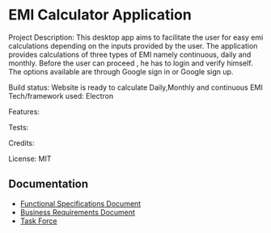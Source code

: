 
# EMI Calculator Application

Project Description: This desktop app aims to facilitate the user for easy emi calculations depending on the inputs provided by the user. The application provides calculations of three types of EMI namely continuous, daily and monthly. Before the user can proceed , he has to login and verify himself. The options available are through Google sign in or Google sign up.

Build status: Website is ready to calculate Daily,Monthly and continuous EMI
Tech/framework used: Electron

Features:

Tests:

Credits:

License: MIT

## Documentation

 - [Functional Specifications Document ](https://docs.google.com/document/d/1vB6-_Fxy4EOn7-zEXWXk4fQiPaIs4IzN/edit?usp=sharing&ouid=105951654110639549830&rtpof=true&sd=true)
 - [Business Requirements Document](https://docs.google.com/document/d/1Yd0GIhI9gtR7IBTEcwwciI3unTM8Fjbq/edit?usp=sharing&ouid=105951654110639549830&rtpof=true&sd=true)
 - [Task Force ](https://docs.google.com/spreadsheets/d/1QOxgXNl88yr1aWGQhSH3CdP9QRmqwbeW/edit?usp=sharing&ouid=105951654110639549830&rtpof=true&sd=true)

